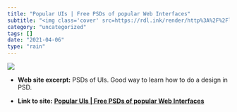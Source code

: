 ```yaml
---
title: "Popular UIs | Free PSDs of popular Web Interfaces"
subtitle: "<img class='cover' src=https://rdl.ink/render/http%3A%2F%2Flukechesser.github.io%2FPopular-UIs>"
category: "uncategorized"
tags: []
date: "2021-04-06"
type: "rain"
---
```

<img class="cover" src=https://rdl.ink/render/http%3A%2F%2Flukechesser.github.io%2FPopular-UIs>



* **Web site excerpt:** PSDs of UIs. Good way to learn how to do a design in PSD.

* **Link to site:** **[Popular UIs | Free PSDs of popular Web Interfaces](http://lukechesser.github.io/Popular-UIs)**